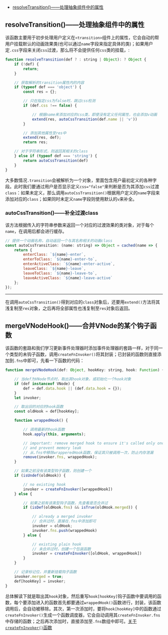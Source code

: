 #

- [resolveTransition()——处理抽象组件中的属性](#resolvetransition%e5%a4%84%e7%90%86%e6%8a%bd%e8%b1%a1%e7%bb%84%e4%bb%b6%e4%b8%ad%e7%9a%84%e5%b1%9e%e6%80%a7)

## resolveTransition()——处理抽象组件中的属性

该函数主要用于初步处理用户定义在`<transition>`组件上的属性，它会自动的帮用户挂载默认的动画效果类(也可以通过`name`字段来指定具体的类)；如果用户定`.css`字段来关闭`css`过渡，那么将不会提供任何`css`类的挂载，:

```js
function resolveTransition(def ? : string | Object): ? Object {
    if (!def) {
        return;
    }

    // 获取解析的transition属性内的内容
    if (typeof def === 'object') {
        const res = {};

        // 只在指定css为false时，跳过css检测
        if (def.css !== false) {

            // 根据name来添加对应的css类，即使没有定义任何属性，也会添加v动画
            extend(res, autoCssTransition(def.name || 'v'))
        }

        // 添加其他属性至res中
        extend(res, def);
        return res;

    // 对于字符串形式，则返回其相关的class
    } else if (typeof def === 'string') {
        return autoCssTransition(def)
    }
}
```

大多数情况`.transition`会被解析为一个对象，里面包含用户最初定义的各种字段。此时我们要通过用户是否显示定义`css="false"`来判断是否为其添加`css`过渡`class`：如果未定义，那么调用`autoCssTransition()`根据用户定义的`name`字段来添加对应的`class`；如果同时未定义`name`字段则使用默认的`v`来补全。

### autoCssTransition()——补全过渡class

该方法根据传入的字符串参数来返回一个对应的过渡效果的类对象，对于每个`name`，在调用后都会进行缓存。

```js
// 提供一个动画名称，自动返回一个与其名称相关的动画class
const autoCssTransition: (name: string) => Object = cached(name => {
    return {
        enterClass: `${name}-enter`,
        enterToClass: `${name}-enter-to`,
        enterActiveClass: `${name}-enter-active`,
        leaveClass: `${name}-leave`,
        leaveToClass: `${name}-leave-to`,
        leaveActiveClass: `${name}-leave-active`
    };
});
```

____
在调用`autoCssTransition()`得到对应的`class`对象后，还要用`extend()`方法将其浅复制至`res`对象，之后再将全部属性也浅复制至`res`对象后返回。

## mergeVNodeHook()——合并VNode的某个钩子函数

该函数的套路和我们学习更新事件处理器时添加事件处理器的套路一样，对于同一个类型的未钩子函数，调用`createFnInvoker()`将其封装；已封装的函数则直接添加到`.fns`中即可，先看一下函数的代码：

```js
function mergeVNodeHook(def: Object, hookKey: string, hook: Function) {

    // 当def为VNode节点时，取出其hook对象，或初始化一个hook对象
    if (def instanceof VNode) {
        def = def.data.hook || (def.data.hook = {});
    }
    let invoker;

    // 取出旧的对应的hook函数
    const oldHook = def[hookKey];

    function wrappedHook() {

        // 调用最新的hook函数
        hook.apply(this, arguments);

        // important: remove merged hook to ensure it's called only once
        // and prevent memory leak
        // 从.fns中移除wrapperedHook函数，保证其只被调用一次，防止内存泄漏
        remove(invoker.fns, wrappedHook);
    }

    // 如果之前没有该类型钩子函数，则创建一个
    if (isUndef(oldHook)) {

        // no existing hook
        invoker = createFnInvoker([wrappedHook])
    } else {

        // 如果之前有该类型钩子函数，先查看是否合并过
        if (isDef(oldHook.fns) && isTrue(oldHook.merged)) {

            // already a merged invoker
            // 合并过时，直接在.fns中添加即可
            invoker = oldHook;
            invoker.fns.push(wrappedHook)
        } else {

            // existing plain hook
            // 未合并过时，创建一个包装函数
            invoker = createFnInvoker([oldHook, wrappedHook])
        }
    }

    // 记录标记位，并重新挂载钩子函数
    invoker.merged = true;
    def[hookKey] = invoker;
}
```

总体解读下就是取出其`hook`对象，然后重写`hook[hookKey]`钩子函数中要调用的函数，每个要添加进入的函数首先都要通过`wrappedHook()`函数进行，封装，该函数调用后，会自动被移除。其次，第一次添加时，要将`hook[hookKey]`中的函数通过`createFnInvoker()`生成一个函数调度器，它会自动调用其`createFnInvoker.fns`中存储的函数；之后再次添加时，直接添加至`.fns`数组中即可。[关于`createFnInvoker()`函数](../../../../../beforeCreate/初始化Events/README.md#createfninvoker%e5%b0%81%e8%a3%85%e4%ba%8b%e4%bb%b6%e5%a4%84%e7%90%86%e5%87%bd%e6%95%b0)